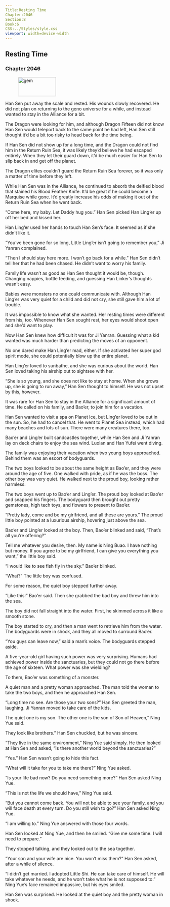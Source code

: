 ```yaml
---
Title:Resting Time 
Chapter:2046 
Section:8 
Book:6 
CSS:../Styles/style.css 
viewport: width=device-width
---
```

  
## Resting Time
### Chapter 2046
  
<figure>
	<img src="../Images/gem.gif" alt="gem" id="gem" width="120" height="60" />
</figure>
  

  
Han Sen put away the scale and rested. His wounds slowly recovered. He did not plan on returning to the geno universe for a while, and instead wanted to stay in the Alliance for a bit.

The Dragon were looking for him, and although Dragon Fifteen did not know Han Sen would teleport back to the same point he had left, Han Sen still thought it’d be a bit too risky to head back for the time being.

If Han Sen did not show up for a long time, and the Dragon could not find him in the Return Ruin Sea, it was likely they’d believe he had escaped entirely. When they let their guard down, it’d be much easier for Han Sen to slip back in and get off the planet.

The Dragon elites couldn’t guard the Return Ruin Sea forever, so it was only a matter of time before they left.

While Han Sen was in the Alliance, he continued to absorb the deified blood that stained his Blood Feather Knife. It’d be great if he could become a Marquise while gone. It’d greatly increase his odds of making it out of the Return Ruin Sea when he went back.

“Come here, my baby. Let Daddy hug you.” Han Sen picked Han Ling’er up off her bed and kissed her.

Han Ling’er used her hands to touch Han Sen’s face. It seemed as if she didn’t like it.

“You’ve been gone for so long, Little Ling’er isn’t going to remember you,” Ji Yanran complained.

“Then I should stay here more. I won’t go back for a while.” Han Sen didn’t tell her that he had been chased. He didn’t want to worry his family.

Family life wasn’t as good as Han Sen thought it would be, though. Changing nappies, bottle feeding, and guessing Han Linker’s thoughts wasn’t easy.

Babies were monsters no one could communicate with. Although Han Ling’er was very quiet for a child and did not cry, she still gave him a lot of trouble.

It was impossible to know what she wanted. Her resting times were different from his, too. Whenever Han Sen sought rest, her eyes would shoot open and she’d want to play.

Now Han Sen knew how difficult it was for Ji Yanran. Guessing what a kid wanted was much harder than predicting the moves of an opponent.

No one dared make Han Ling’er mad, either. If she activated her super god spirit mode, she could potentially blow up the entire planet.

Han Ling’er loved to sunbathe, and she was curious about the world. Han Sen loved taking his airship out to sightsee with her.

“She is so young, and she does not like to stay at home. When she grows up, she is going to run away,” Han Sen thought to himself. He was not upset by this, however.

It was rare for Han Sen to stay in the Alliance for a significant amount of time. He called on his family, and Bao’er, to join him for a vacation.

Han Sen wanted to visit a spa on Planet Ice, but Ling’er loved to be out in the sun. So, he had to cancel that. He went to Planet Sea instead, which had many beaches and lots of sun. There were many creatures there, too.

Bao’er and Ling’er built sandcastles together, while Han Sen and Ji Yanran lay on deck chairs to enjoy the sea wind. Luolan and Han Yufei went diving.

The family was enjoying their vacation when two young boys approached. Behind them was an escort of bodyguards.

The two boys looked to be about the same height as Bao’er, and they were around the age of five. One walked with pride, as if he was the boss. The other boy was very quiet. He walked next to the proud boy, looking rather harmless.

The two boys went up to Bao’er and Ling’er. The proud boy looked at Bao’er and snapped his fingers. The bodyguard then brought out pretty gemstones, high tech toys, and flowers to present to Bao’er.

“Pretty lady, come and be my girlfriend, and all these are yours.” The proud little boy pointed at a luxurious airship, hovering just above the sea.

Bao’er and Ling’er looked at the boy. Then, Bao’er blinked and said, “That’s all you’re offering?”

Tell me whatever you desire, then. My name is Ning Buao. I have nothing but money. If you agree to be my girlfriend, I can give you everything you want,” the little boy said.

“I would like to see fish fly in the sky.” Bao’er blinked.

“What?” The little boy was confused.

For some reason, the quiet boy stepped further away.

“Like this!” Bao’er said. Then she grabbed the bad boy and threw him into the sea.

The boy did not fall straight into the water. First, he skimmed across it like a smooth stone.

The boy started to cry, and then a man went to retrieve him from the water. The bodyguards were in shock, and they all moved to surround Bao’er.

“You guys can leave now,” said a man’s voice. The bodyguards stepped aside.

A five-year-old girl having such power was very surprising. Humans had achieved power inside the sanctuaries, but they could not go there before the age of sixteen. What power was she wielding?

To them, Bao’er was something of a monster.

A quiet man and a pretty woman approached. The man told the woman to take the two boys, and then he approached Han Sen.

“Long time no see. Are those your two sons?” Han Sen greeted the man, laughing. Ji Yanran moved to take care of the kids.

The quiet one is my son. The other one is the son of Son of Heaven,” Ning Yue said.

They look like brothers.” Han Sen chuckled, but he was sincere.

“They live in the same environment,” Ning Yue said simply. He then looked at Han Sen and asked, “Is there another world beyond the sanctuaries?”

“Yes.” Han Sen wasn’t going to hide this fact.

“What will it take for you to take me there?” Ning Yue asked.

“Is your life bad now? Do you need something more?” Han Sen asked Ning Yue.

“This is not the life we should have,” Ning Yue said.

“But you cannot come back. You will not be able to see your family, and you will face death at every turn. Do you still wish to go?” Han Sen asked Ning Yue.

“I am willing to.” Ning Yue answered with those four words.

Han Sen looked at Ning Yue, and then he smiled. “Give me some time. I will need to prepare.”

They stopped talking, and they looked out to the sea together.

“Your son and your wife are nice. You won’t miss them?” Han Sen asked, after a while of silence.

“I didn’t get married. I adopted Little Shi. He can take care of himself. He will take whatever he needs, and he won’t take what he is not supposed to.” Ning Yue’s face remained impassive, but his eyes smiled.

Han Sen was surprised. He looked at the quiet boy and the pretty woman in shock.